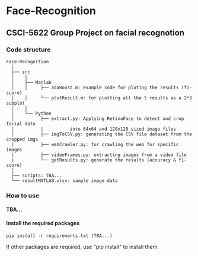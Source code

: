 # Face-Recognition

## CSCI-5622 Group Project on facial recognotion

### Code structure
```
Face-Recognition
  │ 
  ├── src
  │    │     
  │    ├── Matlab
  │    │     ├── adaBoost.m: example code for ploting the results (f1-score)
  │    │     └── plotResult.m: for plotting all the 5 results as a 2*3 subplot
  │    │      
  │    └── Python
  │          ├── extract.py: Applying RetinaFace to detect and crop facial data
  |          |          into 64x64 and 128x128 sized image files
  │          ├── imgToCSV.py: generating the CSV file dataset from the cropped imgs
  |          ├── webCrawler.py: for crawling the web for specific images
  |          ├── videoFrames.py: extracting images from a video file 
  |          └── getResults.py: generate the results (accuracy & f1-score)
  │    
  ├── scripts: TBA...
  └── resultMATLAB.xlsx: sample image data
```

### How to use 
#### TBA...

#### Install the required packages
    pip install -r requirements.txt (TBA...)
    
If other packages are required, use "pip install" to install them.

